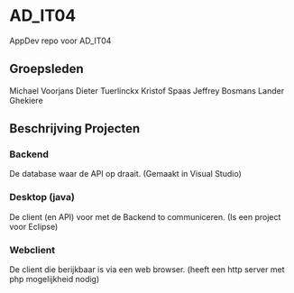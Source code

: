# AD_IT04
AppDev repo voor AD_IT04

## Groepsleden
Michael Voorjans
Dieter Tuerlinckx
Kristof Spaas
Jeffrey Bosmans
Lander Ghekiere

## Beschrijving Projecten

### Backend
De database waar de API op draait.
(Gemaakt in Visual Studio)

### Desktop (java)
De client (en API) voor met de Backend to communiceren.
(Is een project voor Eclipse)

### Webclient
De client die berijkbaar is via een web browser.
(heeft een http server met php mogelijkheid nodig)
